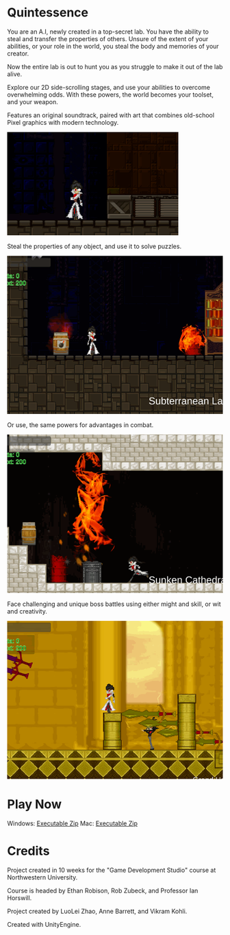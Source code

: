 # Quintessence

You are an A.I, newly created in a top-secret lab. You have the ability to steal and transfer the properties of others. Unsure of the extent of your abilities, or your role in the world, you steal the body and memories of your creator.

Now the entire lab is out to hunt you as you struggle to make it out of the lab alive.

Explore our 2D side-scrolling stages, and use your abilities to overcome overwhelming odds. With these powers, the world becomes your toolset, and your weapon. 

Features an original soundtrack, paired with art that combines old-school Pixel graphics with modern technology.

![art](https://raw.githubusercontent.com/DrDoak/GDS2/master/readmeImages/lab_demo.gif)

Steal the properties of any object, and use it to solve puzzles.

![gameplay](https://raw.githubusercontent.com/DrDoak/GDS2/master/readmeImages/property_demo.gif)

Or use, the same powers for advantages in combat.

![combat](https://raw.githubusercontent.com/DrDoak/GDS2/master/readmeImages/combat.gif)

Face challenging and unique boss battles using either might and skill, or wit and creativity.

![boss](https://raw.githubusercontent.com/DrDoak/GDS2/master/readmeImages/boss_large_2.gif)

# Play Now
Windows: [Executable Zip](https://drive.google.com/file/d/1Y6xWJpe2lFkOmDHljPD-6ndAiClYna1F/view?usp=sharing)
Mac: [Executable Zip](https://drive.google.com/file/d/1PYYnx2rVtaiIE2I_ynY0bWQM7NYIaa2g/view?usp=sharing)

# Credits

Project created in 10 weeks for the "Game Development Studio" course at Northwestern University. 

Course is headed by Ethan Robison, Rob Zubeck, and Professor Ian Horswill.

Project created by LuoLei Zhao, Anne Barrett, and Vikram Kohli.

Created with UnityEngine.
